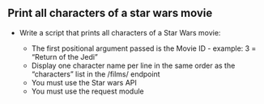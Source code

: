 ## Print all characters of a star wars movie

* Write a script that prints all characters of a Star Wars movie:

    * The first positional argument passed is the Movie ID - example: 3 = “Return of the Jedi”
    * Display one character name per line in the same order as the “characters” list in the /films/ endpoint
    * You must use the Star wars API
    * You must use the request module